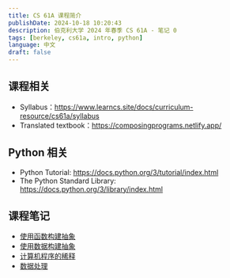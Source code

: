 ```yaml
---
title: CS 61A 课程简介
publishDate: 2024-10-18 10:20:43
description: 伯克利大学 2024 年春季 CS 61A - 笔记 0
tags: [berkeley, cs61a, intro, python]
language: 中文
draft: false
---
```


## 课程相关

- Syllabus：https://www.learncs.site/docs/curriculum-resource/cs61a/syllabus
- Translated textbook：https://composingprograms.netlify.app/

## Python 相关

- Python Tutorial: https://docs.python.org/3/tutorial/index.html
- The Python Standard Library: https://docs.python.org/3/library/index.html

## 课程笔记

- [使用函数构建抽象]()
- [使用数据构建抽象]()
- [计算机程序的稀释]()
- [数据处理]()
